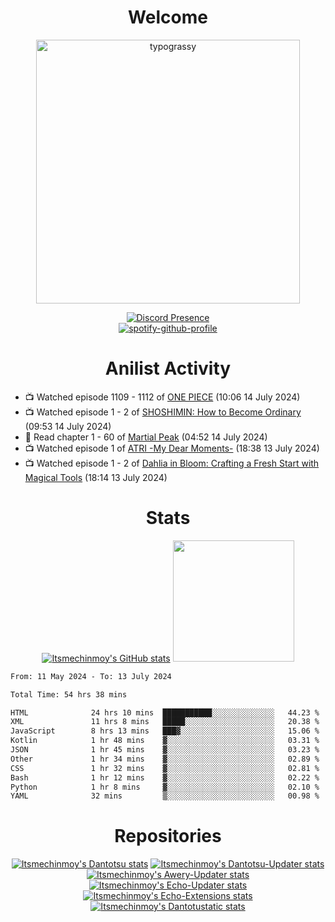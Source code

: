 <div align="center">

# Welcome
<a href="https://github.com/kawarimidoll/typograssy">
    <img alt="typograssy" src="https://typograssy.deno.dev/api?text=%E3%82%88%E3%81%86%E3%81%93%E3%81%9D%E3%81%BF%E3%81%AA%E3%81%95%E3%82%93%20-%20Itsmechinmoy--&&l0=none&l1=82d9d0&l2=027353&l3=038c4c&l4=01402e&bg=none&frame=none&speed=100&comment=" width="421.99">
</a>

[![Discord Presence](https://lanyard.cnrad.dev/api/523539866311720963?theme=dark&bg=Oe1116&animated=false&hideDiscrim=true&borderRadius=30px&hideActivity=whenNotUsed)](https://discord.com/users/523539866311720963)<br>
[![spotify-github-profile](https://spotify-github-profile.kittinanx.com/api/view?uid=31zczwoe3obxakjgkio7anubhkaq&cover_image=true&theme=novatorem&show_offline=true&background_color=121212&interchange=false&bar_color=53b14f&bar_color=ffffff&bar_color_cover=false)](https://spotify-github-profile.vercel.app/api/view?uid=31zczwoe3obxakjgkio7anubhkaq&redirect=true)
</div>

<div align="center">

# Anilist Activity
</div>
<!-- ANILIST_ACTIVITY:start -->

-   📺 Watched episode 1109 - 1112 of [ONE PIECE](https://anilist.co/anime/21) (10:06 14 July 2024)
-   📺 Watched episode 1 - 2 of [SHOSHIMIN: How to Become Ordinary](https://anilist.co/anime/173295) (09:53 14 July 2024)
-   📖 Read chapter 1 - 60 of [Martial Peak](https://anilist.co/manga/104494) (04:52 14 July 2024)
-   📺 Watched episode 1 of [ATRI -My Dear Moments-](https://anilist.co/anime/154963) (18:38 13 July 2024)
-   📺 Watched episode 1 - 2 of [Dahlia in Bloom: Crafting a Fresh Start with Magical Tools](https://anilist.co/anime/168623) (18:14 13 July 2024)

<!-- ANILIST_ACTIVITY:end -->
<div align="center">
    
# Stats
[![Itsmechinmoy's GitHub stats](https://github-readme-stats.vercel.app/api?username=itsmechinmoy&show_icons=true&theme=algolia)](https://github.com/anuraghazra/github-readme-stats)
<img src="https://github-readme-stackoverflow.vercel.app/?userID=25004176&theme=dark" height="194"/>
</div>
<!--START_SECTION:waka-->

```txt
From: 11 May 2024 - To: 13 July 2024

Total Time: 54 hrs 38 mins

HTML              24 hrs 10 mins  ███████████░░░░░░░░░░░░░░   44.23 %
XML               11 hrs 8 mins   █████░░░░░░░░░░░░░░░░░░░░   20.38 %
JavaScript        8 hrs 13 mins   ███▓░░░░░░░░░░░░░░░░░░░░░   15.06 %
Kotlin            1 hr 48 mins    ▓░░░░░░░░░░░░░░░░░░░░░░░░   03.31 %
JSON              1 hr 45 mins    ▓░░░░░░░░░░░░░░░░░░░░░░░░   03.23 %
Other             1 hr 34 mins    ▓░░░░░░░░░░░░░░░░░░░░░░░░   02.89 %
CSS               1 hr 32 mins    ▓░░░░░░░░░░░░░░░░░░░░░░░░   02.81 %
Bash              1 hr 12 mins    ▓░░░░░░░░░░░░░░░░░░░░░░░░   02.22 %
Python            1 hr 8 mins     ▓░░░░░░░░░░░░░░░░░░░░░░░░   02.10 %
YAML              32 mins         ▒░░░░░░░░░░░░░░░░░░░░░░░░   00.98 %
```

<!--END_SECTION:waka-->
<div align="center">

# Repositories
[![Itsmechinmoy's Dantotsu stats](https://github-readme-stats.vercel.app/api/pin/?username=itsmechinmoy&repo=dantotsu&show_icons=true&theme=algolia&description_lines_count=1)](https://github.com/itsmechinmoy/dantotsu)
[![Itsmechinmoy's Dantotsu-Updater stats](https://github-readme-stats.vercel.app/api/pin/?username=itsmechinmoy&repo=dantotsu-updater&show_icons=true&theme=algolia&description_lines_count=1)](https://github.com/itsmechinmoy/dantotsu-updater)
[![Itsmechinmoy's Awery-Updater stats](https://github-readme-stats.vercel.app/api/pin/?username=itsmechinmoy&repo=awery-updater&show_icons=true&theme=algolia&description_lines_count=1)](https://github.com/itsmechinmoy/awery-updater)
[![Itsmechinmoy's Echo-Updater stats](https://github-readme-stats.vercel.app/api/pin/?username=itsmechinmoy&repo=echo-updater&show_icons=true&theme=algolia&description_lines_count=1)](https://github.com/itsmechinmoy/echo-updater)
[![Itsmechinmoy's Echo-Extensions stats](https://github-readme-stats.vercel.app/api/pin/?username=itsmechinmoy&repo=echo-extensions&show_icons=true&theme=algolia&description_lines_count=1)](https://github.com/itsmechinmoy/echo-extensions)
[![Itsmechinmoy's Dantotustatic stats](https://github-readme-stats.vercel.app/api/pin/?username=itsmechinmoy&repo=dantotustatic&show_icons=true&theme=algolia&description_lines_count=1)](https://github.com/itsmechinmoy/dantotustatic)
</div>
